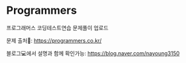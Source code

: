 # Programmers
프로그래머스 코딩테스트연습 문제풀이 업로드

문제 출처🔎: https://programmers.co.kr/

블로그💻에서 설명과 함께 확인가능:
https://blog.naver.com/nayoung3150
